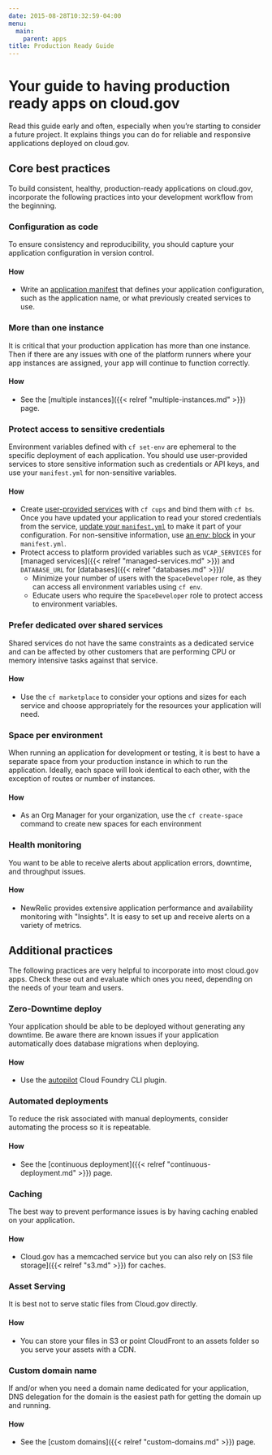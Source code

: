 ```yaml
---
date: 2015-08-28T10:32:59-04:00
menu:
  main:
    parent: apps
title: Production Ready Guide
---
```


# Your guide to having production ready apps on cloud.gov

Read this guide early and often, especially when you’re starting to consider a future project. It explains things you can do for reliable and responsive applications deployed on cloud.gov.

## Core best practices
To build consistent, healthy, production-ready applications on cloud.gov, incorporate the following practices into your development workflow from the beginning.

### Configuration as code
To ensure consistency and reproducibility, you should capture your application configuration in version control.

#### How
* Write an [application manifest](https://docs.cloudfoundry.org/devguide/deploy-apps/manifest.html) that defines your application configuration, such as the application name, or what previously created services to use.

### More than one instance
It is critical that your production application has more than one instance. Then if
there are any issues with one of the platform runners where your app instances are assigned, your app will continue to function correctly.

#### How
* See the [multiple instances]({{< relref "multiple-instances.md" >}}) page.

### Protect access to sensitive credentials
Environment variables defined with `cf set-env` are ephemeral to the specific deployment of each application. You should use user-provided services to store sensitive information such as credentials or API keys, and use your `manifest.yml` for non-sensitive variables.

#### How
* Create [user-provided services](https://docs.cloudfoundry.org/devguide/services/user-provided.html) with `cf cups` and bind them with `cf bs`. Once you have updated your application to read your stored credentials from the service, [update your `manifest.yml`](https://docs.cloudfoundry.org/devguide/deploy-apps/manifest.html#services-block) to make it part of your configuration. For non-sensitive information, use [an env: block](https://docs.cloudfoundry.org/devguide/deploy-apps/manifest.html#env-block) in your `manifest.yml`.
* Protect access to platform provided variables such as `VCAP_SERVICES` for [managed services]({{< relref "managed-services.md" >}}) and `DATABASE_URL` for [databases]({{< relref "databases.md" >}})/
  * Minimize your number of users with the `SpaceDeveloper` role, as they can access all environment variables using `cf env`.
  * Educate users who require the `SpaceDeveloper` role to protect access to environment variables.

### Prefer dedicated over shared services
Shared services do not have the same constraints as a dedicated service and can be affected by other customers that are performing CPU or memory intensive tasks against that service.

#### How
* Use the `cf marketplace` to consider your options and sizes for each service and choose appropriately for the resources your application will need.

### Space per environment
When running an application for development or testing, it is best to have a separate space from your production instance in which to run the application. Ideally, each space will look identical to each other, with the exception of routes or number of instances.

#### How
* As an Org Manager for your organization, use the `cf create-space` command to create new spaces for each environment

### Health monitoring
You want to be able to receive alerts about application errors, downtime, and throughput issues.

#### How
* NewRelic provides extensive application performance and availability monitoring with "Insights". It is easy to set up and receive alerts on a variety of metrics.

## Additional practices
The following practices are very helpful to incorporate into most cloud.gov apps. Check these out and evaluate which ones you need, depending on the needs of your team and users.

### Zero-Downtime deploy
Your application should be able to be deployed without generating any downtime. Be aware there are known issues if your application automatically does database migrations when deploying.

#### How
* Use the [autopilot](https://github.com/concourse/autopilot) Cloud Foundry CLI plugin.

### Automated deployments
To reduce the risk associated with manual deployments, consider automating the process so it is repeatable.

#### How
* See the [continuous deployment]({{< relref "continuous-deployment.md" >}}) page.

### Caching
The best way to prevent performance issues is by having caching enabled on your application.

#### How
* Cloud.gov has a memcached service but you can also rely on [S3 file storage]({{< relref "s3.md" >}}) for caches.

### Asset Serving
It is best not to serve static files from Cloud.gov directly.

#### How
* You can store your files in S3 or point CloudFront to an assets folder so you serve your assets with a CDN.

### Custom domain name
If and/or when you need a domain name dedicated for your application, DNS delegation for the domain is the easiest path for getting the domain up and running.

#### How
* See the [custom domains]({{< relref "custom-domains.md" >}}) page.
